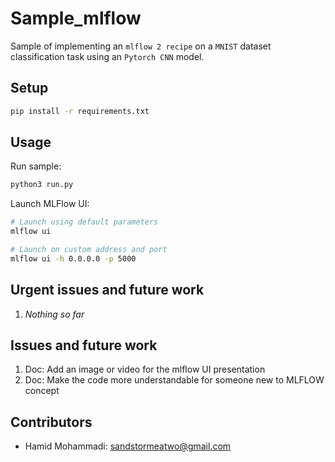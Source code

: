 # Sample_mlflow

Sample of implementing an `mlflow 2 recipe` on a `MNIST` dataset classification task using an `Pytorch CNN` model.


## Setup

```bash
pip install -r requirements.txt
```


## Usage

Run sample:

```bash
python3 run.py
```

Launch MLFlow UI:

```bash
# Launch using default parameters
mlflow ui

# Launch on custom address and port
mlflow ui -h 0.0.0.0 -p 5000
```


## Urgent issues and future work

1. *Nothing so far*


## Issues and future work

1. Doc: Add an image or video for the mlflow UI presentation
2. Doc: Make the code more understandable for someone new to MLFLOW concept


## Contributors

- Hamid Mohammadi: <sandstormeatwo@gmail.com>
